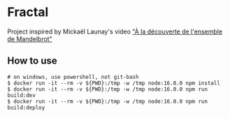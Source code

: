 # Fractal
Project inspired by Mickaël Launay's video ["À la découverte de l'ensemble de Mandelbrot"](https://www.youtube.com/watch?v=dQeIUrLKM9s)
## How to use
```shell
# on windows, use powershell, not git-bash
$ docker run -it --rm -v ${PWD}:/tmp -w /tmp node:16.0.0 npm install
$ docker run -it --rm -v ${PWD}:/tmp -w /tmp node:16.0.0 npm run build:dev
$ docker run -it --rm -v ${PWD}:/tmp -w /tmp node:16.0.0 npm run build:deploy
```

